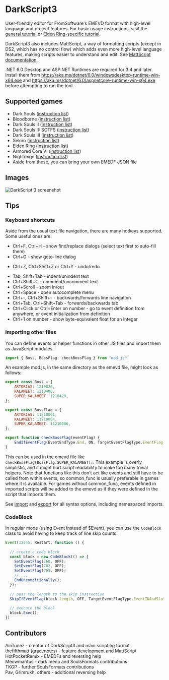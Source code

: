# DarkScript3

User-friendly editor for FromSoftware's EMEVD format with high-level language and project features. For basic usage instructions, visit the [general tutorial](https://www.soulsmodding.com/doku.php?id=tutorial:learning-how-to-use-emevd) or [Elden Ring-specific tutorial](https://www.soulsmodding.com/doku.php?id=tutorial:intro-to-elden-ring-emevd).

DarkScript3 also includes MattScript, a way of formatting scripts (except in DS2, which has no control flow) which adds even more high-level language features, making scripts easier to understand and edit. See [MattScript documentation](https://www.soulsmodding.com/doku.php?id=tutorial:mattscript-documentation).

.NET 6.0 Desktop and ASP.NET Runtimes are required for 3.4 and later. Install them from https://aka.ms/dotnet/6.0/windowsdesktop-runtime-win-x64.exe and https://aka.ms/dotnet/6.0/aspnetcore-runtime-win-x64.exe before attempting to run the tool.

## Supported games

* Dark Souls ([instruction list](https://soulsmods.github.io/emedf/ds1-emedf.html))
* Bloodborne ([instruction list](https://soulsmods.github.io/emedf/bb-emedf.html))
* Dark Souls II ([instruction list](https://soulsmods.github.io/emedf/ds2-emedf.html))
* Dark Souls II: SOTFS ([instruction list](https://soulsmods.github.io/emedf/ds2scholar-emedf.html))
* Dark Souls III ([instruction list](https://soulsmods.github.io/emedf/ds3-emedf.html))
* Sekiro ([instruction list](https://soulsmods.github.io/emedf/sekiro-emedf.html))
* Elden Ring ([instruction list](https://soulsmods.github.io/emedf/er-emedf.html))
* Armored Core VI ([instruction list](https://soulsmods.github.io/emedf/ac6-emedf.html))
* Nightreign ([instruction list](https://soulsmods.github.io/emedf/nr-emedf.html))
* Aside from these, you can bring your own EMEDF JSON file

## Images
![DarkScript 3 screenshot](https://i.imgur.com/wXufTwa.png)

## Tips

### Keyboard shortcuts

Aside from the usual text file navigation, there are many hotkeys supported.
Some useful ones are:

* Ctrl+F, Ctrl+H - show find/replace dialogs (select text first to auto-fill them)
* Ctrl+G - show goto-line dialog
+ Ctrl+Z, Ctrl+Shift+Z or Ctrl+Y - undo/redo
* Tab, Shift+Tab - indent/unindent text
* Ctrl+Shift+C - comment/uncomment text
* Ctrl+Scroll - zoom in/out
* Ctrl+Space - open autocomplete menu
* Ctrl+-, Ctrl+Shift+- - backwards/forwards line navigation
* Ctrl+Tab, Ctrl+Shift+Tab - forwards/backwards tab
* Ctrl+Click or Ctrl+Enter on number - go to event definition from anywhere, or event initialization from definition
* Ctrl+1 on number - show byte-equivalent float for an integer

### Importing other files

You can define events or helper functions in other JS files and import them as JavaScript modules.

```js
import { Boss, BossFlag, checkBossFlag } from "mod.js";
```

An example mod.js, in the same directory as the emevd file, might look as follows:

```js
export const Boss = {
    ARTORIAS: 1210820,
    KALAMEET: 1210400,
    SUPER_KALAMEET: 1210420,
};

export const BossFlag = {
    ARTORIAS: 11210001,
    KALAMEET: 11210004,
    SUPER_KALAMEET: 11210006,
};

export function checkBossFlag(eventFlag) {
    EndIfEventFlag(EventEndType.End, ON, TargetEventFlagType.EventFlag, eventFlag);
}
```

This can be used in the emevd file like `checkBossFlag(BossFlag.SUPER_KALAMEET);`. This example is
overly simplistic, and it might hurt script readability to make too many trivial helpers.
Note that functions like this don't act like events and still have to be called from within events,
so common_func is usually preferable in games where it is available. For games without common_func,
events defined in imported scripts will be added to the emevd as if they were defined in the script
that imports them.

See [import](https://developer.mozilla.org/en-US/docs/Web/JavaScript/Reference/Statements/import)
and [export](https://developer.mozilla.org/en-US/docs/Web/JavaScript/Reference/Statements/export)
for all syntax options, including namespaced imports.

### CodeBlock

In regular mode (using Event instead of $Event), you can use the `CodeBlock` class
to avoid having to keep track of line skip counts.

```js
Event(12345, Restart, function () {
  
  // create a code block
  const block = new CodeBlock(() => {
    SetEventFlag(760, OFF);
    SetEventFlag(762, OFF);
    SetEventFlag(765, OFF);
    // ...
    EndUnconditionally();
  });
  
  // pass the length to the skip instruction
  SkipIfEventFlag(block.length, OFF, TargetEventFlagType.EventIDAndSlotNumber, 12345000);
  
  // execute the block
  block.Exec();
})
```

## Contributors

AinTunez - creator of DarkScript3 and main scripting format  
thefifthmatt (gracenotes) - feature development and MattScript  
HotPocketRemix - EMEDFs and reversing help  
Meowmaritus - dark menu and SoulsFormats contributions  
TKGP - further SoulsFormats contributions  
Pav, Grimrukh, others - additional reversing help  

